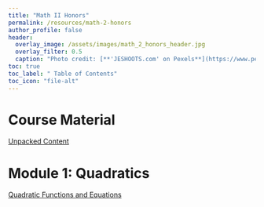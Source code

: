 ```yaml
---
title: "Math II Honors"
permalink: /resources/math-2-honors
author_profile: false
header:
  overlay_image: /assets/images/math_2_honors_header.jpg 
  overlay_filter: 0.5
  caption: "Photo credit: [**'JESHOOTS.com' on Pexels**](https://www.pexels.com/photo/person-holding-a-chalk-in-front-of-the-chalk-board-714699/)"
toc: true
toc_label: " Table of Contents"
toc_icon: "file-alt"
---
```


# Course Material
<a href="https://drive.google.com/file/d/1eRiok9it_pxyKNF4IXk8Fo5c1mKpqVeW/view?usp=sharing" target="_blank" class="btn btn--inverse btn--x-large">Unpacked Content</a>

# Module 1: Quadratics
<a href="/resources/math_2/quadratic_functions_and_equations_video/" class="btn btn--inverse btn--x-large">Quadratic Functions and Equations</a>